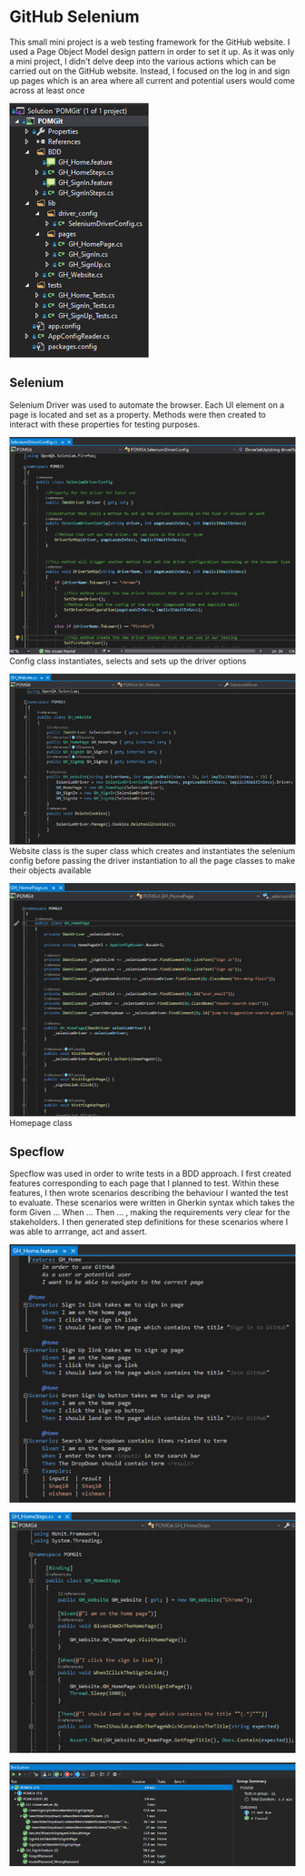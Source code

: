 # GitHub Selenium
This small mini project is a web testing framework for the GitHub website. I used a Page Object Model design pattern in order to set it up. As it was only a mini project, I didn't delve deep into the various actions which can be carried out on the GitHub website. Instead, I focused on the log in and sign up pages which is an area where all current and potential users would come across at least once

![image](https://github.com/Shaq10/GitHubSelenium/blob/main/setup.png)

## Selenium
Selenium Driver was used to automate the browser. Each UI element on a page is located and set as a property. Methods were then created to interact with these properties for testing purposes. 

![image](https://github.com/Shaq10/GitHubSelenium/blob/main/config.png)
Config class instantiates, selects and sets up the driver options 

![image](https://github.com/Shaq10/GitHubSelenium/blob/main/super.png)
Website class is the super class which creates and instantiates the selenium config before passing the driver instantiation to all the page classes to make their objects available

![image](https://github.com/Shaq10/GitHubSelenium/blob/main/homepage.png)
Homepage class

## Specflow
Specflow was used in order to write tests in a BDD approach. I first created features corresponding to each page that I planned to test. Within these features, I then wrote scenarios describing the behaviour I wanted the test to evaluate. These scenarios were written in Gherkin syntax which takes the form Given ... When ... Then ... , making the requirements very clear for the stakeholders. I then generated step definitions for these scenarios where I was able to arrrange, act and assert.

![image](https://github.com/Shaq10/GitHubSelenium/blob/main/feature.png)

![image](https://github.com/Shaq10/GitHubSelenium/blob/main/steps.png)

![image](https://github.com/Shaq10/GitHubSelenium/blob/main/tests.png)


